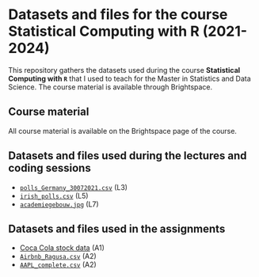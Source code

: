 # Datasets and files for the course Statistical Computing with R (2021-2024)

This repository gathers the datasets used during the course **Statistical Computing with `R`** that I used to teach for the Master in Statistics and Data Science. The course material is available through Brightspace.

## Course material

All course material is available on the Brightspace page of the course.

## Datasets and files used during the lectures and coding sessions

* [`polls_Germany_30072021.csv`](https://raw.githubusercontent.com/mirkosignorelli/Teaching/main/SCwR_course/polls_Germany_30072021.csv) (L3)
* [`irish_polls.csv`](https://raw.githubusercontent.com/mirkosignorelli/Teaching/main/SCwR_course/irish_polls.csv) (L5)
* [`academiegebouw.jpg`](https://github.com/mirkosignorelli/Teaching/blob/main/SCwR_course/academiegebouw.jpg) (L7)

## Datasets and files used in the assignments

* [Coca Cola stock data](https://github.com/kalilurrahman/coca-colastockdata) (A1)
* [`Airbnb_Ragusa.csv`](https://github.com/mirkosignorelli/Teaching/blob/main/SCwR_course/Airbnb_Ragusa.csv) (A2)
* [`AAPL_complete.csv`](https://raw.githubusercontent.com/mirkosignorelli/Teaching/main/SCwR_course/AAPL_complete.csv) (A2)
